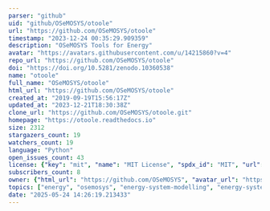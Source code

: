 ```yaml
---
parser: "github"
uid: "github/OSeMOSYS/otoole"
url: "https://github.com/OSeMOSYS/otoole"
timestamp: "2023-12-24 00:35:29.909359"
description: "OSeMOSYS Tools for Energy"
avatar: "https://avatars.githubusercontent.com/u/14215860?v=4"
repo_url: "https://github.com/OSeMOSYS/otoole"
doi: "https://doi.org/10.5281/zenodo.10360538"
name: "otoole"
full_name: "OSeMOSYS/otoole"
html_url: "https://github.com/OSeMOSYS/otoole"
created_at: "2019-09-19T15:56:17Z"
updated_at: "2023-12-21T18:30:38Z"
clone_url: "https://github.com/OSeMOSYS/otoole.git"
homepage: "https://otoole.readthedocs.io"
size: 2312
stargazers_count: 19
watchers_count: 19
language: "Python"
open_issues_count: 43
license: {"key": "mit", "name": "MIT License", "spdx_id": "MIT", "url": "https://api.github.com/licenses/mit", "node_id": "MDc6TGljZW5zZTEz"}
subscribers_count: 8
owner: {"html_url": "https://github.com/OSeMOSYS", "avatar_url": "https://avatars.githubusercontent.com/u/14215860?v=4", "login": "OSeMOSYS", "type": "Organization"}
topics: ["energy", "osemosys", "energy-system-modelling", "energy-system"]
date: "2025-05-24 14:26:19.213433"
---
```

